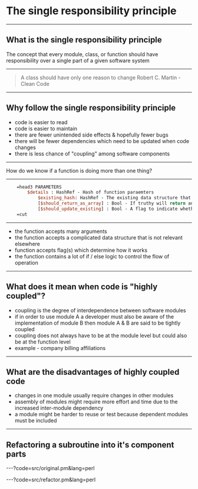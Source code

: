 # The single responsibility principle

---

## What is the single responsibility principle

The concept that every module, class, or function should have responsibility over a single part of a given software system

--- 

> A class should have only one reason to change
> Robert C. Martin - Clean Code

---

## Why follow the single responsibility principle

* code is easier to read
* code is easier to maintain
* there are fewer unintended side effects & hopefully fewer bugs
* there will be fewer dependencies which need to be updated when code changes
* there is less chance of "coupling" among software components

---

How do we know if a function is doing more than one thing?

---

```perl
	=head3 PARAMETERS
		$details : HashRef - Hash of function paraemters
			$existing_hash: HashRef - The existing data structure that we are modifying
			[$should_return_as_array] : Bool - If truthy will return an array, otherwise will return a HashRef
			[$should_update_existing] : Bool - A flag to indicate whether we should update existing values in the database
	=cut
```

---

* the function accepts many arguments
* the function accepts a complicated data structure that is not relevant elsewhere
* function accepts flag(s) which determine how it works
* the function contains a lot of if / else logic to control the flow of operation

---

## What does it mean when code is "highly coupled"?

* coupling is the degree of interdependence between software modules
* if in order to use module A a developer must also be aware of the implementation of module B then module A & B are said to be tightly coupled
* coupling does not always have to be at the module level but could also be at the function level
* example - company billing affiliations

---

## What are the disadvantages of highly coupled code 

* changes in one module usually require changes in other modules
* assembly of modules might require more effort and time due to the increased inter-module dependency
* a module might be harder to reuse or test because dependent modules must be included

---

## Refactoring a subroutine into it's component parts

---?code=src/original.pm&lang=perl

---?code=src/refactor.pm&lang=perl

